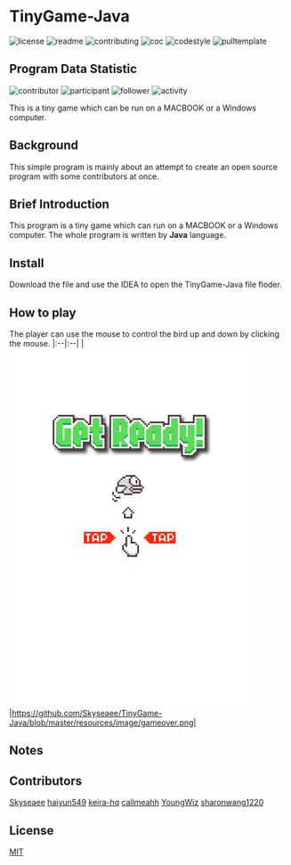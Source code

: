 # TinyGame-Java
![license](http://github.zhangqx.com/file-checker/github/Skyseaee/TinyGame-Java?path=LICENSE)
![readme](http://github.zhangqx.com/file-checker/github/Skyseaee/TinyGame-Java?path=README.md)
![contributing](http://github.zhangqx.com/file-checker/github/Skyseaee/TinyGame-Java?path=CONTRIBUTING.md)
![coc](http://github.zhangqx.com/file-checker/github/Skyseaee/TinyGame-Java?path=CODE_OF_CONDUCT.md)
![codestyle](http://github.zhangqx.com/file-checker/github/Skyseaee/TinyGame-Java?path=CODE_STYLE.md)
![pulltemplate](http://github.zhangqx.com/file-checker/github/Skyseaee/TinyGame-Java?path=.github/PULL_REQUEST_TEMPLATE.md)

## Program Data Statistic
![contributor](http://github.zhangqx.com/data/github/Skyseaee/TinyGame-Java?type=contributor)
![participant](http://github.zhangqx.com/data/github/Skyseaee/TinyGame-Java?type=participant)
![follower](http://github.zhangqx.com/data/github/Skyseaee/TinyGame-Java?type=follower)
![activity](http://github.zhangqx.com/data/github/Skyseaee/TinyGame-Java?type=activity)

This is a tiny game which can be run on a MACBOOK or a Windows computer.

## Background
This simple program is mainly about an attempt to create an open source program with some contributors at once.

## Brief Introduction
This program is a tiny game which can run on a MACBOOK or a Windows computer. The whole program is written by **Java** language.

## Install
Download the file and use the IDEA to open the TinyGame-Java file floder. 

## How to play
The player can use the mouse to control the bird up and down by clicking the mouse.
|:--|:--|
|![Image text](https://github.com/Skyseaee/TinyGame-Java/blob/master/resources/image/start.png)|https://github.com/Skyseaee/TinyGame-Java/blob/master/resources/image/gameover.png|


## Notes

## Contributors
[Skyseaee](https://github.com/Skyseaee) [haiyun549](https://github.com/haiyun549) [keira-hq](https://github.com/keira-hq) [callmeahh](https://github.com/callmeahh) [YoungWiz](https://github.com/YoungWiz) [sharonwang1220](https://github.com/sharonwang1220)
## License
[MIT](License) 
